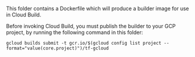This folder contains a Dockerfile which will produce a builder image for use in Cloud Build.

Before invoking Cloud Build, you must publish the builder to your GCP project, by running the following command in this folder:
```
gcloud builds submit -t gcr.io/$(gcloud config list project --format="value(core.project)")/tf-gcloud
```